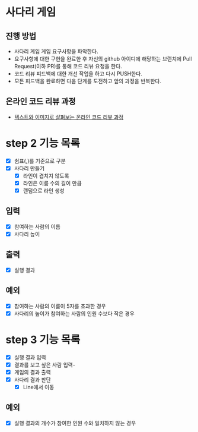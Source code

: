 # 사다리 게임
## 진행 방법
* 사다리 게임 게임 요구사항을 파악한다.
* 요구사항에 대한 구현을 완료한 후 자신의 github 아이디에 해당하는 브랜치에 Pull Request(이하 PR)를 통해 코드 리뷰 요청을 한다.
* 코드 리뷰 피드백에 대한 개선 작업을 하고 다시 PUSH한다.
* 모든 피드백을 완료하면 다음 단계를 도전하고 앞의 과정을 반복한다.

## 온라인 코드 리뷰 과정
* [텍스트와 이미지로 살펴보는 온라인 코드 리뷰 과정](https://github.com/nextstep-step/nextstep-docs/tree/master/codereview)
# step 2 기능 목록

- [x] 쉼표(,)를 기준으로 구분
- [x] 사다리 만들기
    - [x] 라인이 겹치지 않도록
    - [x] 라인은 이름 수의 길이 만큼
    - [x] 랜덤으로 라인 생성

## 입력

- [x] 참여하는 사람의 이름
- [x] 사다리 높이

## 출력

- [x] 실행 결과

## 예외

- [x] 참여하는 사람의 이름이 5자를 초과한 경우
- [x] 사다리의 높이가 참여하는 사람의 인원 수보다 작은 경우

# step 3 기능 목록
- [x] 실행 결과 입력
- [x] 결과를 보고 싶은 사람 입력-
- [x] 게임의 결과 출력
- [x] 사다리 결과 판단
  - [x] Line에서 이동
## 예외 
- [x] 실행 결과의 개수가 참여한 인원 수와 일치하지 않는 경우